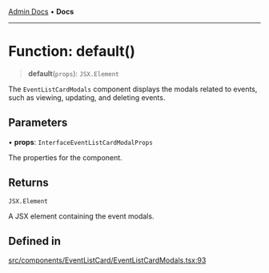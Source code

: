 [Admin Docs](/) • **Docs**

***

# Function: default()

> **default**(`props`): `JSX.Element`

The `EventListCardModals` component displays the modals related to events, such as viewing,
updating, and deleting events.

## Parameters

• **props**: `InterfaceEventListCardModalProps`

The properties for the component.

## Returns

`JSX.Element`

A JSX element containing the event modals.

## Defined in

[src/components/EventListCard/EventListCardModals.tsx:93](https://github.com/PalisadoesFoundation/talawa-admin/blob/main/src/components/EventListCard/EventListCardModals.tsx#L93)
